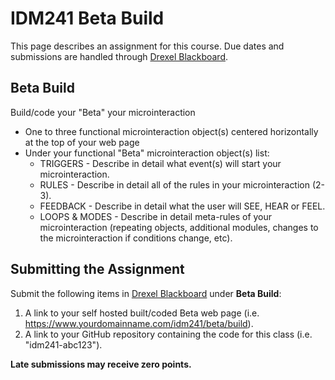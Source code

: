 # IDM241 Beta Build

This page describes an assignment for this course. Due dates and submissions are handled through [Drexel Blackboard](https://learn.dcollege.net/).

## Beta Build

Build/code your "Beta" your microinteraction

- One to three functional microinteraction object(s) centered horizontally at the top of your web page
- Under your functional "Beta" microinteraction object(s) list:
  - TRIGGERS - Describe in detail what event(s) will start your microinteraction.
  - RULES - Describe in detail all of the rules in your microinteraction (2-3).
  - FEEDBACK - Describe in detail what the user will SEE, HEAR or FEEL.
  - LOOPS & MODES - Describe in detail meta-rules of your microinteraction (repeating objects, additional modules, changes to the microinteraction if conditions change, etc).


## Submitting the Assignment

Submit the following items in [Drexel Blackboard](https://learn.dcollege.net/) under **Beta Build**:

1. A link to your self hosted built/coded Beta web page (i.e. https://www.yourdomainname.com/idm241/beta/build).
1. A link to your GitHub repository containing the code for this class (i.e. "idm241-abc123").

**Late submissions may receive zero points.**